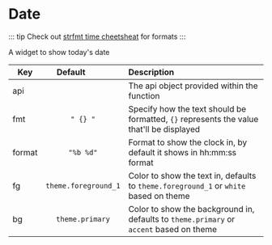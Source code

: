 # Date

::: tip
Check out [strfmt time cheetsheat](https://strftime.org/) for formats
:::

A widget to show today's date

| Key|<div style="width: 100px">Default</div> |Description|
| ------------- | :----------------:  | :----------------------------------------------------------------------------------------|
| api           |                     | The api object provided within the function                                              |
| fmt           | `" {} "`            | Specify how the text should be formatted, `{}` represents the value that'll be displayed |
| format        | `"%b %d"`           | Format to show the clock in, by default it shows in hh:mm:ss format                      |
| fg            | `theme.foreground_1`| Color to show the text in, defaults to `theme.foreground_1` or `white` based on theme    |
| bg            | `theme.primary`     | Color to show the background in, defaults to `theme.primary` or `accent` based on theme  |
